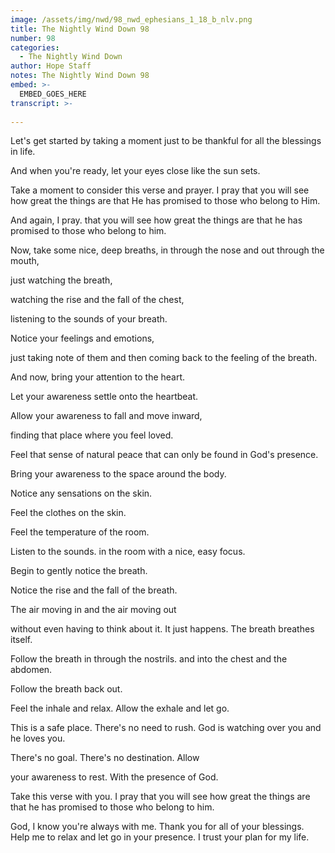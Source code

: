 ```yaml
---
image: /assets/img/nwd/98_nwd_ephesians_1_18_b_nlv.png
title: The Nightly Wind Down 98
number: 98
categories:
  - The Nightly Wind Down
author: Hope Staff
notes: The Nightly Wind Down 98
embed: >-
  EMBED_GOES_HERE
transcript: >-
  
---
```

Let's get started by taking a moment just to be thankful for all the blessings in life.

And when you're ready, let your eyes close like the sun sets.

Take a moment to consider this verse and prayer. I pray that you will see how great the things are that He has promised to those who belong to Him.

And again, I pray. that you will see how great the things are that he has promised to those who belong to him.

Now, take some nice, deep breaths, in through the nose and out through the mouth,

just watching the breath,

watching the rise and the fall of the chest,

listening to the sounds of your breath.

Notice your feelings and emotions,

just taking note of them and then coming back to the feeling of the breath.

And now, bring your attention to the heart.

Let your awareness settle onto the heartbeat.

Allow your awareness to fall and move inward,

finding that place where you feel loved.

Feel that sense of natural peace that can only be found in God's presence.

Bring your awareness to the space around the body.

Notice any sensations on the skin.

Feel the clothes on the skin.

Feel the temperature of the room.

Listen to the sounds. in the room with a nice, easy focus.

Begin to gently notice the breath.

Notice the rise and the fall of the breath.

The air moving in and the air moving out

without even having to think about it. It just happens. The breath breathes itself.

Follow the breath in through the nostrils. and into the chest and the abdomen.

Follow the breath back out.

Feel the inhale and relax. Allow the exhale and let go.

This is a safe place. There's no need to rush. God is watching over you and he loves you.

There's no goal. There's no destination. Allow

your awareness to rest. With the presence of God.

Take this verse with you. I pray that you will see how great the things are that he has promised to those who belong to him.

God, I know you're always with me. Thank you for all of your blessings. Help me to relax and let go in your presence. I trust your plan for my life.

